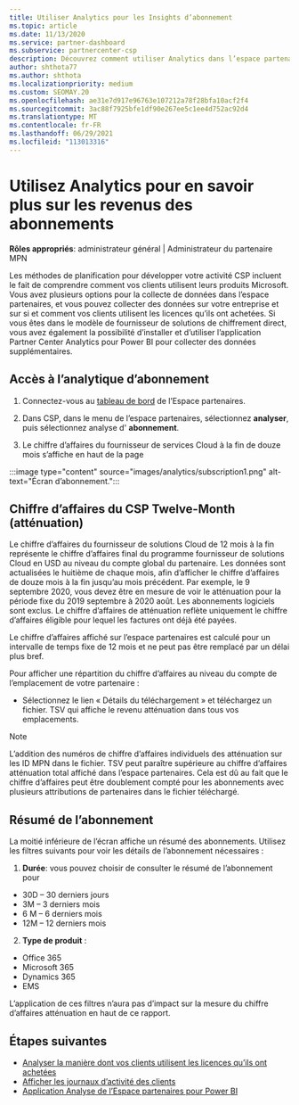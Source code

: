 ```yaml
---
title: Utiliser Analytics pour les Insights d’abonnement
ms.topic: article
ms.date: 11/13/2020
ms.service: partner-dashboard
ms.subservice: partnercenter-csp
description: Découvrez comment utiliser Analytics dans l’espace partenaires pour mieux comprendre votre activité et comment vos clients utilisent les licences que vous avez achetées.
author: shthota77
ms.author: shthota
ms.localizationpriority: medium
ms.custom: SEOMAY.20
ms.openlocfilehash: ae31e7d917e96763e107212a78f28bfa10acf2f4
ms.sourcegitcommit: 3ac88f7925bfe1df90e267ee5c1ee4d752ac92d4
ms.translationtype: MT
ms.contentlocale: fr-FR
ms.lasthandoff: 06/29/2021
ms.locfileid: "113013316"
---
```

# <a name="use-analytics-to-learn-more-about-subscription-revenue"></a>Utilisez Analytics pour en savoir plus sur les revenus des abonnements

**Rôles appropriés**: administrateur général | Administrateur du partenaire MPN

Les méthodes de planification pour développer votre activité CSP incluent le fait de comprendre comment vos clients utilisent leurs produits Microsoft. Vous avez plusieurs options pour la collecte de données dans l’espace partenaires, et vous pouvez collecter des données sur votre entreprise et sur si et comment vos clients utilisent les licences qu’ils ont achetées. Si vous êtes dans le modèle de fournisseur de solutions de chiffrement direct, vous avez également la possibilité d’installer et d’utiliser l’application Partner Center Analytics pour Power BI pour collecter des données supplémentaires.

## <a name="access-to-the-subscription-analytics"></a>Accès à l’analytique d’abonnement

1. Connectez-vous au [tableau de bord](https://partner.microsoft.com/dashboard/home) de l’Espace partenaires.
1. Dans CSP, dans le menu de l’espace partenaires, sélectionnez **analyser**, puis sélectionnez analyse d' **abonnement**.

1. Le chiffre d’affaires du fournisseur de services Cloud à la fin de douze mois s’affiche en haut de la page

:::image type="content" source="images/analytics/subscription1.png" alt-text="Écran d’abonnement.":::

## <a name="trailing-twelve-month-ttm-csp-revenue"></a>Chiffre d’affaires du CSP Twelve-Month (atténuation)

Le chiffre d’affaires du fournisseur de solutions Cloud de 12 mois à la fin représente le chiffre d’affaires final du programme fournisseur de solutions Cloud en USD au niveau du compte global du partenaire. Les données sont actualisées le huitième de chaque mois, afin d’afficher le chiffre d’affaires de douze mois à la fin jusqu’au mois précédent. Par exemple, le 9 septembre 2020, vous devez être en mesure de voir le atténuation pour la période fixe du 2019 septembre à 2020 août. Les abonnements logiciels sont exclus. Le chiffre d’affaires de atténuation reflète uniquement le chiffre d’affaires éligible pour lequel les factures ont déjà été payées. 

Le chiffre d’affaires affiché sur l’espace partenaires est calculé pour un intervalle de temps fixe de 12 mois et ne peut pas être remplacé par un délai plus bref.

Pour afficher une répartition du chiffre d’affaires au niveau du compte de l’emplacement de votre partenaire :

- Sélectionnez le lien « Détails du téléchargement » et téléchargez un fichier. TSV qui affiche le revenu atténuation dans tous vos emplacements.

>[!NOTE] 
>L’addition des numéros de chiffre d’affaires individuels des atténuation sur les ID MPN dans le fichier. TSV peut paraître supérieure au chiffre d’affaires atténuation total affiché dans l’espace partenaires. Cela est dû au fait que le chiffre d’affaires peut être doublement compté pour les abonnements avec plusieurs attributions de partenaires dans le fichier téléchargé.

## <a name="subscription-summary"></a>Résumé de l’abonnement

La moitié inférieure de l’écran affiche un résumé des abonnements. Utilisez les filtres suivants pour voir les détails de l’abonnement nécessaires :  

1. **Durée**: vous pouvez choisir de consulter le résumé de l’abonnement pour 

- 30D – 30 derniers jours
- 3M – 3 derniers mois
- 6 M – 6 derniers mois
- 12M – 12 derniers mois

2. **Type de produit** :
 
- Office 365
- Microsoft 365
- Dynamics 365
- EMS

L’application de ces filtres n’aura pas d’impact sur la mesure du chiffre d’affaires atténuation en haut de ce rapport.


 
## <a name="next-steps"></a>Étapes suivantes

- [Analyser la manière dont vos clients utilisent les licences qu’ils ont achetées](increasing-adoption-and-satisfaction.md)  
- [Afficher les journaux d’activité des clients](activity-logs.md)
- [Application Analyse de l’Espace partenaires pour Power BI](power-bi-app-for-direct-partners.md)






